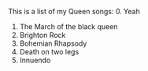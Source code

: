 This is a list of my Queen songs:
0. Yeah
1. The March of the black queen
2. Brighton Rock
3. Bohemian Rhapsody
4. Death on two legs
5. Innuendo
